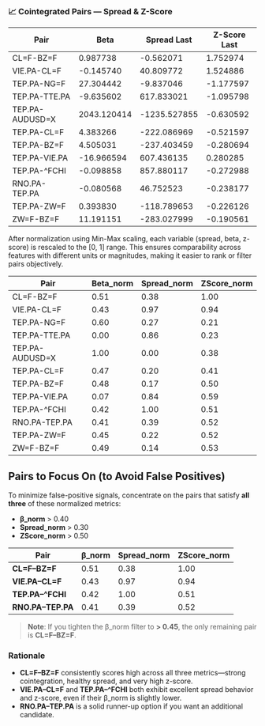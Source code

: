 ### 📈 Cointegrated Pairs — Spread & Z-Score

| Pair            | Beta        | Spread Last     | Z-Score Last |
|-----------------|-------------|------------------|---------------|
| CL=F-BZ=F       | 0.987738    | -0.562071        |  1.752974     |
| VIE.PA-CL=F     | -0.145740   | 40.809772        |  1.524886     |
| TEP.PA-NG=F     | 27.304442   | -9.837046        | -1.177597     |
| TEP.PA-TTE.PA   | -9.635602   | 617.833021       | -1.095798     |
| TEP.PA-AUDUSD=X | 2043.120414 | -1235.527855     | -0.630592     |
| TEP.PA-CL=F     | 4.383266    | -222.086969      | -0.521597     |
| TEP.PA-BZ=F     | 4.505031    | -237.403459      | -0.280694     |
| TEP.PA-VIE.PA   | -16.966594  | 607.436135       |  0.280285     |
| TEP.PA-^FCHI    | -0.098858   | 857.880117       | -0.272988     |
| RNO.PA-TEP.PA   | -0.080568   | 46.752523        | -0.238177     |
| TEP.PA-ZW=F     | 0.393830    | -118.789653      | -0.226126     |
| ZW=F-BZ=F       | 11.191151   | -283.027999      | -0.190561     |

After normalization using Min-Max scaling, each variable (spread, beta, z-score) is rescaled to the [0, 1] range.
This ensures comparability across features with different units or magnitudes, making it easier to rank or filter pairs objectively.

| Pair            | Beta\_norm | Spread\_norm | ZScore\_norm |
| --------------- | ---------- | ------------ | ------------ |
| CL=F-BZ=F       | 0.51       | 0.38         | 1.00         |
| VIE.PA-CL=F     | 0.43       | 0.97         | 0.94         |
| TEP.PA-NG=F     | 0.60       | 0.27         | 0.21         |
| TEP.PA-TTE.PA   | 0.00       | 0.86         | 0.23         |
| TEP.PA-AUDUSD=X | 1.00       | 0.00         | 0.38         |
| TEP.PA-CL=F     | 0.47       | 0.20         | 0.41         |
| TEP.PA-BZ=F     | 0.48       | 0.17         | 0.50         |
| TEP.PA-VIE.PA   | 0.07       | 0.84         | 0.59         |
| TEP.PA-^FCHI    | 0.42       | 1.00         | 0.51         |
| RNO.PA-TEP.PA   | 0.41       | 0.39         | 0.52         |
| TEP.PA-ZW=F     | 0.45       | 0.22         | 0.52         |
| ZW=F-BZ=F       | 0.49       | 0.14         | 0.53         |

## Pairs to Focus On (to Avoid False Positives)

To minimize false-positive signals, concentrate on the pairs that satisfy **all three** of these normalized metrics:

- **β_norm** > 0.40  
- **Spread_norm** > 0.30  
- **ZScore_norm** > 0.50  

| Pair           | β_norm | Spread_norm | ZScore_norm |
| -------------- | ------ | ----------- | ----------- |
| **CL=F–BZ=F**     | 0.51   | 0.38        | 1.00        |
| **VIE.PA–CL=F**   | 0.43   | 0.97        | 0.94        |
| **TEP.PA–^FCHI**  | 0.42   | 1.00        | 0.51        |
| **RNO.PA–TEP.PA** | 0.41   | 0.39        | 0.52        |

> **Note**: If you tighten the β_norm filter to **> 0.45**, the only remaining pair is **CL=F–BZ=F**.

### Rationale

- **CL=F–BZ=F** consistently scores high across all three metrics—strong cointegration, healthy spread, and very high z-score.  
- **VIE.PA–CL=F** and **TEP.PA–^FCHI** both exhibit excellent spread behavior and z-score, even if their β_norm is slightly lower.  
- **RNO.PA–TEP.PA** is a solid runner-up option if you want an additional candidate.


